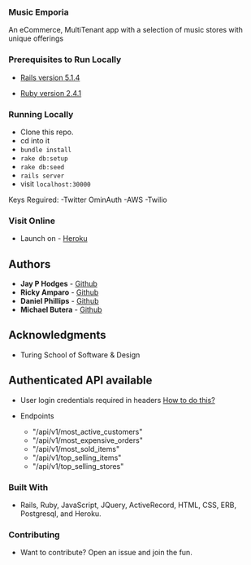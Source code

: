 ### Music Emporia
 An eCommerce, MultiTenant app with a selection of music stores with unique offerings

### Prerequisites to Run Locally

  * [Rails version 5.1.4](http://installrails.com/)

  * [Ruby version 2.4.1](https://www.ruby-lang.org/en/documentation/installation/)

### Running Locally

  * Clone this repo.
  * cd into it
  * ```bundle install```
  * ```rake db:setup```
  * ```rake db:seed```
  * ```rails server```
  * visit ```localhost:30000```

  Keys Reguired:
    -Twitter OminAuth
    -AWS
    -Twilio

### Visit Online

 * Launch on - [Heroku](https://ancient-tundra-62071.herokuapp.com/)

## Authors

* **Jay P Hodges** - [Github](https://github.com/jayphodges)
* **Ricky Amparo** - [Github](https://github.com/rickyamparo)
* **Daniel Phillips** - [Github](https://github.com/dphilla)
* **Michael Butera** - [Github](https://github.com/buteramv)

## Acknowledgments

* Turing School of Software & Design

## Authenticated API available

* User login credentials required in headers [How to do this?](http://lmgtfy.com/?q=how+to+pass+headers+into+api+request)

* Endpoints
  * "/api/v1/most_active_customers"
  * "/api/v1/most_expensive_orders"
  * "/api/v1/most_sold_items"
  * "/api/v1/top_selling_items"
  * "/api/v1/top_selling_stores"

### Built With

 * Rails, Ruby, JavaScript, JQuery, ActiveRecord, HTML, CSS, ERB, Postgresql, and Heroku.

### Contributing

 * Want to contribute? Open an issue and join the fun.



